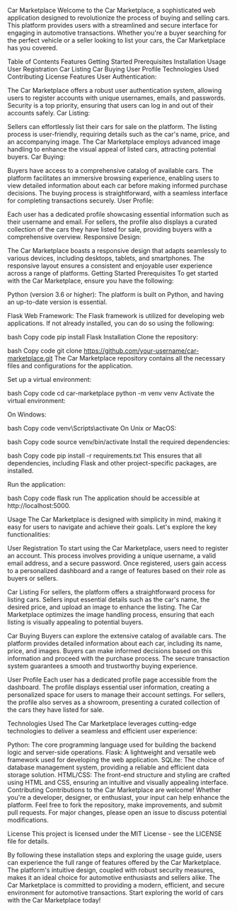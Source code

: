 Car Marketplace
Welcome to the Car Marketplace, a sophisticated web application designed to revolutionize the process of buying and selling cars. This platform provides users with a streamlined and secure interface for engaging in automotive transactions. Whether you're a buyer searching for the perfect vehicle or a seller looking to list your cars, the Car Marketplace has you covered.

Table of Contents
Features
Getting Started
Prerequisites
Installation
Usage
User Registration
Car Listing
Car Buying
User Profile
Technologies Used
Contributing
License
Features
User Authentication:

The Car Marketplace offers a robust user authentication system, allowing users to register accounts with unique usernames, emails, and passwords.
Security is a top priority, ensuring that users can log in and out of their accounts safely.
Car Listing:

Sellers can effortlessly list their cars for sale on the platform. The listing process is user-friendly, requiring details such as the car's name, price, and an accompanying image.
The Car Marketplace employs advanced image handling to enhance the visual appeal of listed cars, attracting potential buyers.
Car Buying:

Buyers have access to a comprehensive catalog of available cars. The platform facilitates an immersive browsing experience, enabling users to view detailed information about each car before making informed purchase decisions.
The buying process is straightforward, with a seamless interface for completing transactions securely.
User Profile:

Each user has a dedicated profile showcasing essential information such as their username and email.
For sellers, the profile also displays a curated collection of the cars they have listed for sale, providing buyers with a comprehensive overview.
Responsive Design:

The Car Marketplace boasts a responsive design that adapts seamlessly to various devices, including desktops, tablets, and smartphones.
The responsive layout ensures a consistent and enjoyable user experience across a range of platforms.
Getting Started
Prerequisites
To get started with the Car Marketplace, ensure you have the following:

Python (version 3.6 or higher): The platform is built on Python, and having an up-to-date version is essential.

Flask Web Framework: The Flask framework is utilized for developing web applications. If not already installed, you can do so using the following:

bash
Copy code
pip install Flask
Installation
Clone the repository:

bash
Copy code
git clone https://github.com/your-username/car-marketplace.git
The Car Marketplace repository contains all the necessary files and configurations for the application.

Set up a virtual environment:

bash
Copy code
cd car-marketplace
python -m venv venv
Activate the virtual environment:

On Windows:

bash
Copy code
venv\Scripts\activate
On Unix or MacOS:

bash
Copy code
source venv/bin/activate
Install the required dependencies:

bash
Copy code
pip install -r requirements.txt
This ensures that all dependencies, including Flask and other project-specific packages, are installed.

Run the application:

bash
Copy code
flask run
The application should be accessible at http://localhost:5000.

Usage
The Car Marketplace is designed with simplicity in mind, making it easy for users to navigate and achieve their goals. Let's explore the key functionalities:

User Registration
To start using the Car Marketplace, users need to register an account. This process involves providing a unique username, a valid email address, and a secure password. Once registered, users gain access to a personalized dashboard and a range of features based on their role as buyers or sellers.

Car Listing
For sellers, the platform offers a straightforward process for listing cars. Sellers input essential details such as the car's name, the desired price, and upload an image to enhance the listing. The Car Marketplace optimizes the image handling process, ensuring that each listing is visually appealing to potential buyers.

Car Buying
Buyers can explore the extensive catalog of available cars. The platform provides detailed information about each car, including its name, price, and images. Buyers can make informed decisions based on this information and proceed with the purchase process. The secure transaction system guarantees a smooth and trustworthy buying experience.

User Profile
Each user has a dedicated profile page accessible from the dashboard. The profile displays essential user information, creating a personalized space for users to manage their account settings. For sellers, the profile also serves as a showroom, presenting a curated collection of the cars they have listed for sale.

Technologies Used
The Car Marketplace leverages cutting-edge technologies to deliver a seamless and efficient user experience:

Python: The core programming language used for building the backend logic and server-side operations.
Flask: A lightweight and versatile web framework used for developing the web application.
SQLite: The choice of database management system, providing a reliable and efficient data storage solution.
HTML/CSS: The front-end structure and styling are crafted using HTML and CSS, ensuring an intuitive and visually appealing interface.
Contributing
Contributions to the Car Marketplace are welcome! Whether you're a developer, designer, or enthusiast, your input can help enhance the platform. Feel free to fork the repository, make improvements, and submit pull requests. For major changes, please open an issue to discuss potential modifications.

License
This project is licensed under the MIT License - see the LICENSE file for details.

By following these installation steps and exploring the usage guide, users can experience the full range of features offered by the Car Marketplace. The platform's intuitive design, coupled with robust security measures, makes it an ideal choice for automotive enthusiasts and sellers alike. The Car Marketplace is committed to providing a modern, efficient, and secure environment for automotive transactions. Start exploring the world of cars with the Car Marketplace today!
